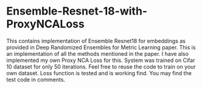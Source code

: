 # Ensemble-Resnet-18-with-ProxyNCALoss
This contains implementation of Ensemble Resnet18 for embeddings as provided in Deep Randomized Ensembles for Metric
Learning paper. This is an implementation of all the methods mentioned in the paper. I have also implemented my own Proxy NCA Loss for this. System was trained on Cifar 10 dataset for only 50 iterations. Feel free to reuse the code to train on your own dataset. Loss function is tested and is working find. You may find the test code in comments. 
